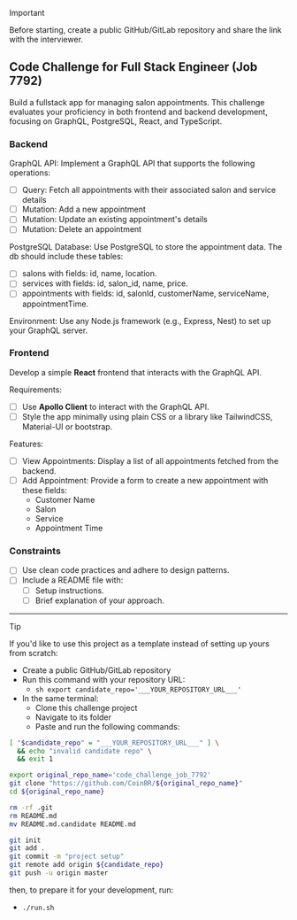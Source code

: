 
> [!IMPORTANT]  
> Before starting, create a public GitHub/GitLab repository and share the link with the interviewer.

## Code Challenge for Full Stack Engineer (Job 7792)

Build a fullstack app for managing salon appointments. 
This challenge evaluates your proficiency in both frontend and backend development, focusing on GraphQL, PostgreSQL, React, and TypeScript.

 
### Backend 
 
GraphQL API: Implement a GraphQL API that supports the following operations: 
 - [ ] Query: Fetch all appointments with their associated salon and service details
 - [ ] Mutation: Add a new appointment
 - [ ] Mutation: Update an existing appointment's details
 - [ ] Mutation: Delete an appointment
 
PostgreSQL Database: Use PostgreSQL to store the appointment data.
The db should include these tables:
 - [ ] salons with fields: id, name, location.
 - [ ] services with fields: id, salon_id, name, price.
 - [ ] appointments with fields: id, salonId, customerName, serviceName, appointmentTime.
 
Environment: 
   Use any Node.js framework (e.g., Express, Nest) to set up your GraphQL server.
 
### Frontend
 
Develop a simple **React** frontend that interacts with the GraphQL API.


Requirements:
 - [ ] Use **Apollo Client** to interact with the GraphQL API.
 - [ ]  Style the app minimally using plain CSS or a library like TailwindCSS, Material-UI or bootstrap.
 
Features:
 - [ ] View Appointments: Display a list of all appointments fetched from the backend.
 - [ ] Add Appointment: Provide a form to create a new appointment with these fields:
   - Customer Name
   - Salon
   - Service
   - Appointment Time
 
### Constraints 
 
 - [ ] Use clean code practices and adhere to design patterns.
 - [ ] Include a README file with:
   - [ ] Setup instructions.
   - [ ] Brief explanation of your approach.

---

> [!TIP]  
> If you'd like to use this project as a template instead of setting up yours from scratch:

- Create a public GitHub/GitLab repository
- Run this command with your repository URL:
  - `sh export candidate_repo='___YOUR_REPOSITORY_URL___' `
- In the same terminal:
  - Clone this challenge project
  - Navigate to its folder
  - Paste and run the following commands:

```sh
[ "$candidate_repo" = "___YOUR_REPOSITORY_URL___" ] \
  && echo "invalid candidate repo" \
  && exit 1

export original_repo_name='code_challenge_job_7792'
git clone "https://github.com/CoinBR/${original_repo_name}"
cd ${original_repo_name}

rm -rf .git
rm README.md
mv README.md.candidate README.md

git init
git add .
git commit -m "project setup"
git remote add origin ${candidate_repo}
git push -u origin master
```

then, to prepare it for your development, run:
- `./run.sh`

